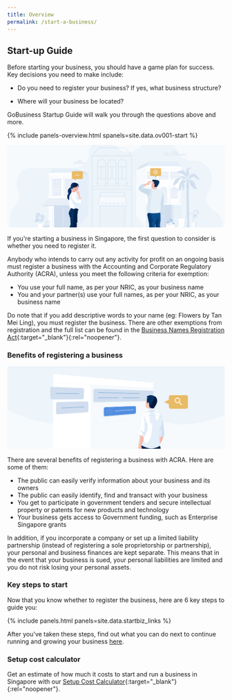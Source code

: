 ```yaml
---
title: Overview
permalink: /start-a-business/
---
```


## Start-up Guide

Before starting your business, you should have a game plan for success. Key decisions you need to make include:

- Do you need to register your business? If yes, what business structure?

- Where will your business be located?

GoBusiness Startup Guide will walk you through the questions above and more.

{% include panels-overview.html spanels=site.data.ov001-start %}

![Start Overview](/images/start/StartSJ_Overview_Main.jpg)

<a name="1-anchor"></a>
If you're starting a business in Singapore, the first question to consider is whether you need to register it.

Anybody who intends to carry out any activity for profit on an ongoing basis must register a business with the Accounting and Corporate Regulatory Authority (ACRA), unless you meet the following criteria for exemption:

- You use your full name, as per your NRIC, as your business name
- You and your partner(s) use your full names, as per your NRIC, as your business name

Do note that if you add descriptive words to your name (eg: Flowers by Tan Mei Ling), you must register the business. There are other exemptions from registration and the full list can be found in the [Business Names Registration Act](https://sso.agc.gov.sg/Act/BNRA2014?ProvIds=pr4-#pr4-){:target="_blank"}{:rel="noopener"}.

<a name="2s-anchor"></a>
### Benefits of registering a business

![Start Benefits](/images/start/StartSJ_Overview_RegisteringBenefits.jpg)

There are several benefits of registering a business with ACRA. Here are some of them:

- The public can easily verify information about your business and its owners
- The public can easily identify, find and transact with your business
- You get to participate in government tenders and secure intellectual property or patents for new products and technology
- Your business gets access to Government funding, such as Enterprise Singapore grants

In addition, if you incorporate a company or set up a limited liability partnership (instead of registering a sole proprietorship or partnership), your personal and business finances are kept separate. This means that in the event that your business is sued, your personal liabilities are limited and you do not risk losing your personal assets.

<a name="3-anchor"></a>
### Key steps to start

Now that you know whether to register the business, here are 6 key steps to guide you:

{% include panels.html panels=site.data.startbiz_links %}

After you've taken these steps, find out what you can do next to continue running and growing your business [here](/start-a-business/hire-employees/).

<a name="4-anchor"></a>
### Setup cost calculator

Get an estimate of how much it costs to start and run a business in Singapore with our [Setup Cost Calculator](https://www.edb.gov.sg/en/setting-up-in-singapore/setup-cost-calculator.html){:target="_blank"}{:rel="noopener"}.
